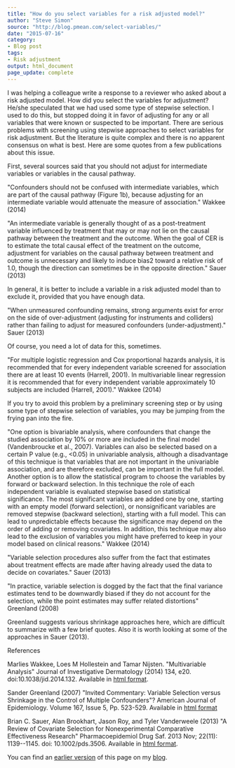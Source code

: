 ```yaml
---
title: "How do you select variables for a risk adjusted model?"
author: "Steve Simon"
source: "http://blog.pmean.com/select-variables/"
date: "2015-07-16"
category: 
- Blog post
tags:
- Risk adjustment
output: html_document
page_update: complete
---
```


I was helping a colleague write a response to a reviewer who asked about a risk adjusted model. How did you select the variables for adjustment? He/she speculated that we had used some type of stepwise selection. I used to do this, but stopped doing it in favor of adjusting for any or all variables that were known or suspected to be important. There are serious problems with screening using stepwise approaches to select variables for risk adjustment. But the literature is quite complex and there is no apparent consensus on what is best. Here are some quotes from a few publications about this issue.

<!---More--->

First, several sources said that you should not adjust for intermediate variables or variables in the causal pathway.

"Confounders should not be confused with intermediate variables, which are part of the causal pathway (Figure 1b), because adjusting for an intermediate variable would attenuate the measure of association." Wakkee (2014)

"An intermediate variable is generally thought of as a post-treatment variable influenced by treatment that may or may not lie on the causal pathway between the treatment and the outcome. When the goal of CER is to estimate the total causal effect of the treatment on the outcome, adjustment for variables on the causal pathway between treatment and outcome is unnecessary and likely to induce bias2 toward a relative risk of 1.0, though the direction can sometimes be in the opposite direction." Sauer (2013)

In general, it is better to include a variable in a risk adjusted model than to exclude it, provided that you have enough data.

"When unmeasured confounding remains, strong arguments exist for error on the side of over-adjustment (adjusting for instruments and colliders) rather than failing to adjust for measured confounders (under-adjustment)." Sauer (2013)

Of course, you need a lot of data for this, sometimes.

"For multiple logistic regression and Cox proportional hazards analysis, it is recommended that for every independent variable screened for association there are at least 10 events (Harrell, 2001). In multivariable linear regression it is recommended that for every independent variable approximately 10 subjects are included (Harrell, 2001)." Wakkee (2014)

If you try to avoid this problem by a preliminary screening step or by using some type of stepwise selection of variables, you may be jumping from the frying pan into the fire.

"One option is bivariable analysis, where confounders that change the studied association by 10% or more are included in the final model (Vandenbroucke et al., 2007). Variables can also be selected based on a certain P value (e.g., \<0.05) in univariable analysis, although a disadvantage of this technique is that variables that are not important in the univariable association, and are therefore excluded, can be important in the full model. Another option is to allow the statistical program to choose the variables by forward or backward selection. In this technique the role of each independent variable is evaluated stepwise based on statistical significance. The most significant variables are added one by one, starting with an empty model (forward selection), or nonsignificant variables are removed stepwise (backward selection), starting with a full model. This can lead to unpredictable effects because the significance may depend on the order of adding or removing covariates. In addition, this technique may also lead to the exclusion of variables you might have preferred to keep in your model based on clinical reasons." Wakkee (2014)

"Variable selection procedures also suffer from the fact that estimates about treatment effects are made after having already used the data to decide on covariates." Sauer (2013)

"In practice, variable selection is dogged by the fact that the final variance estimates tend to be downwardly biased if they do not account for the selection, while the point estimates may suffer related distortions" Greenland (2008)

Greenland suggests various shrinkage approaches here, which are difficult to summarize with a few brief quotes. Also it is worth looking at some of the approaches in Sauer (2013).

References

Marlies Wakkee, Loes M Hollestein and Tamar Nijsten. "Multivariable Analysis" Journal of Investigative Dermatology (2014) 134, e20. doi:10.1038/jid.2014.132. Available in [html format][wak1].

Sander Greenland (2007) "Invited Commentary: Variable Selection versus Shrinkage in the Control of Multiple Confounders"? American Journal of Epidemiology. Volume 167, Issue 5, Pp. 523-529. Available in [html format][gre1]

Brian C. Sauer, Alan Brookhart, Jason Roy, and Tyler Vanderweele (2013) "A Review of Covariate Selection for Nonexperimental Comparative Effectiveness Research" Pharmacoepidemiol Drug Saf. 2013 Nov; 22(11): 1139--1145. doi: 10.1002/pds.3506. Available in [html format][sau1].

You can find an [earlier version][sim1] of this page on my [blog][sim2].

[sim1]: http://blog.pmean.com/select-variables/
[sim2]: http://blog.pmean.com

[gre1]: http://aje.oxfordjournals.org/content/167/5/523.full
[sau1]: http://www.ncbi.nlm.nih.gov/pmc/articles/PMC4190055/
[wak1]: http://www.nature.com/jid/journal/v134/n5/full/jid2014132a.html
